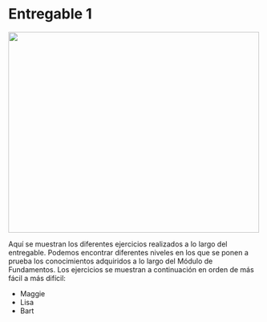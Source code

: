# Entregable 1

<img src="https://hips.hearstapps.com/hmg-prod.s3.amazonaws.com/images/los-simpson-1564565325.jpg" width="500" height="400" />

Aquí se muestran los diferentes ejercicios realizados a lo largo del entregable. Podemos encontrar diferentes niveles en los que se ponen a prueba los conocimientos adquiridos a lo largo del Módulo de Fundamentos. Los ejercicios se muestran a continuación en orden de más fácil a más difícil:
- Maggie
- Lisa
- Bart
